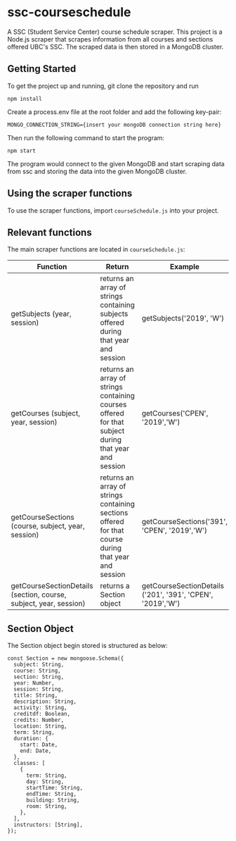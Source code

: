 # ssc-courseschedule

A SSC (Student Service Center) course schedule scraper.
This project is a Node.js scraper that scrapes information from all courses and sections offered UBC's SSC. The scraped data is then stored in a MongoDB cluster.  

## Getting Started
To get the project up and running, git clone the repository and run
```
npm install
```
Create a process.env file at the root folder and add the following key-pair:
```
MONGO_CONNECTION_STRING={insert your mongoDB connection string here}
```
Then run the following command to start the program:
```
npm start
```
The program would connect to the given MongoDB and start scraping data from ssc and storing the data into the given MongoDB cluster. 

## Using the scraper functions
To use the scraper functions, import `courseSchedule.js` into your project.

## Relevant functions
The main scraper functions are located in `courseSchedule.js`:

| Function | Return |Example|
|----------|--------|-------|
| getSubjects (year, session) | returns an array of strings containing subjects offered during that year and session |getSubjects('2019', 'W')|
|getCourses (subject, year, session)|returns an array of strings containing courses offered for that subject during that year and session| getCourses('CPEN', '2019','W')|
|getCourseSections (course, subject, year, session)| returns an array of strings containing sections offered for that course during that year and session| getCourseSections('391', 'CPEN', '2019','W')|
|getCourseSectionDetails (section, course, subject, year, session)|returns a Section object|getCourseSectionDetails ('201', '391', 'CPEN', '2019','W') | 




## Section Object
The Section object begin stored is structured as below:

    const Section = new mongoose.Schema({
      subject: String,
      course: String,
      section: String,
      year: Number,
      session: String,
      title: String,
      description: String,
      activity: String,
      creditdf: Boolean,
      credits: Number,
      location: String,
      term: String,
      duration: {
        start: Date,
        end: Date,
      },
      classes: [
        {
          term: String,
          day: String,
          startTime: String,
          endTime: String,
          building: String,
          room: String,
        },
      ],
      instructors: [String],
    });
